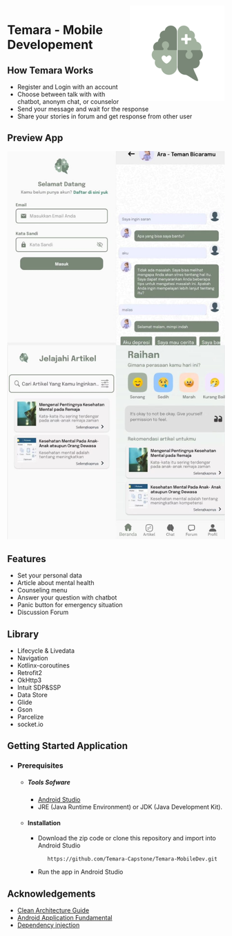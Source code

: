<img src="https://github.com/Temara-Capstone/.github/blob/main/Logo%20Temara.png" alt="Logo of the project" align="right">

# Temara - Mobile Developement

## How Temara Works

- Register and Login with an account
- Choose between talk with with chatbot, anonym chat, or counselor
- Send your message and wait for the response
- Share your stories in forum and get response from other user

## Preview App

<img src="https://github.com/Temara-Capstone/.github/blob/main/sasa.jpg" alt="Screenshot">

## Features

- Set your personal data
- Article about mental health
- Counseling menu
- Answer your question with chatbot
- Panic button for emergency situation
- Discussion Forum

## Library
  - Lifecycle & Livedata
  - Navigation
  - Kotlinx-coroutines
  - Retrofit2
  - OkHttp3
  - Intuit SDP&SSP
  - Data Store
  - Glide
  - Gson
  - Parcelize
  - socket.io

## Getting Started Application

  - ### Prerequisites
      - ##### Tools Sofware
        - [Android Studio](https://developer.android.com/studio)
        - JRE (Java Runtime Environment) or JDK (Java Development Kit).

      - #### Installation
        - Download the zip code or clone this repository and import into Android Studio    
            ```
               https://github.com/Temara-Capstone/Temara-MobileDev.git
            ``` 
        - Run the app in Android Studio
           
  ## Acknowledgements
  * [Clean Architecture Guide](https://developer.android.com/jetpack/guide)
  * [Android Application Fundamental](https://developer.android.com/guide/components/fundamentals)
  * [Dependency injection](https://developer.android.com/training/dependency-injection)

